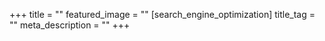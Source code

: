 +++
title = ""
featured_image = ""
[search_engine_optimization]
title_tag = ""
meta_description = ""
+++